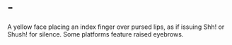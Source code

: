 # -
A yellow face placing an index finger over pursed lips, as if issuing Shh! or Shush! for silence. Some platforms feature raised eyebrows.
